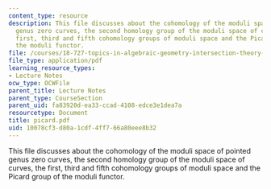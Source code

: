 ```yaml
---
content_type: resource
description: This file discusses about the cohomology of the moduli space of pointed
  genus zero curves, the second homology group of the moduli space of curves, the
  first, third and fifth cohomology groups of moduli space and the Picard group of
  the moduli functor.
file: /courses/18-727-topics-in-algebraic-geometry-intersection-theory-on-moduli-spaces-spring-2006/10078cf3d80a1cdf4ff766a80eee8b32_picard.pdf
file_type: application/pdf
learning_resource_types:
- Lecture Notes
ocw_type: OCWFile
parent_title: Lecture Notes
parent_type: CourseSection
parent_uid: fa83920d-ea33-ccad-4108-edce3e1dea7a
resourcetype: Document
title: picard.pdf
uid: 10078cf3-d80a-1cdf-4ff7-66a80eee8b32
---
```

This file discusses about the cohomology of the moduli space of pointed genus zero curves, the second homology group of the moduli space of curves, the first, third and fifth cohomology groups of moduli space and the Picard group of the moduli functor.

